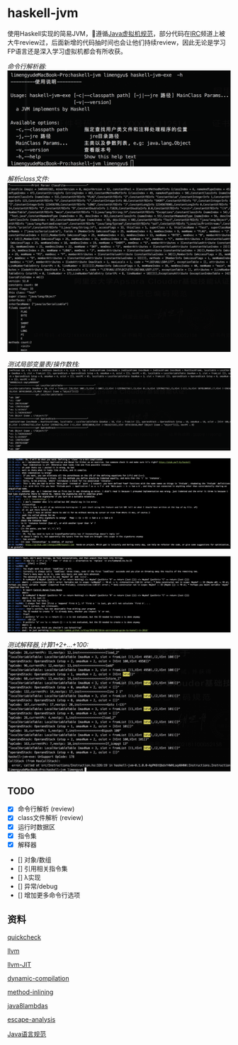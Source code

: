 # haskell-jvm


使用Haskell实现的简易JVM，遵循[Java虚拟机规范](https://docs.oracle.com/javase/specs/jvms/se8/html/index.html)，部分代码在[IRC](https://webchat.freenode.net/#haskell-beginners)频道上被大牛review过，后面新增的代码抽时间也会让他们持续review，因此无论是学习FP语言还是深入学习虚拟机都会有所收获。

*命令行解析器:*
![image](images/1.png)

*解析class文件:*
![image](images/2.png)

*测试局部变量表/操作数栈:*
![image](images/3.png)

![image](images/4.png)

![image](images/5.png)

*测试解释器,计算1+2+...+100:*
![image](images/6.jpeg)

## TODO

- [x] 命令行解析 (review)
- [x] class文件解析 (review)
- [x] 运行时数据区
- [x] 指令集
- [x] 解释器
- [] 对象/数组
- [] 引用相关指令集
- [] λ实现
- [] 异常/debug
- [] 增加更多命令行选项

## 资料

[quickcheck](https://begriffs.com/posts/2017-01-14-design-use-quickcheck.html)

[llvm](http://llvm.org/docs/tutorial/)

[llvm-JIT](http://www.stephendiehl.com/llvm/)

[dynamic-compilation](https://www.ibm.com/developerworks/java/library/j-jtp12214/?S_TACT=105AGX52&S_CMP=cn-a-j)

[method-inlining](https://www.javacodegeeks.com/2013/02/how-aggressive-is-method-inlining-in-jvm.html)

[java8lambdas](https://www.beyondjava.net/performance-java-8-lambdas)

[escape-analysis](https://www.cc.gatech.edu/~harrold/6340/cs6340_fall2009/Readings/choi99escape.pdf)

[Java语言规范](https://docs.oracle.com/javase/specs/jls/se8/html/index.html)
